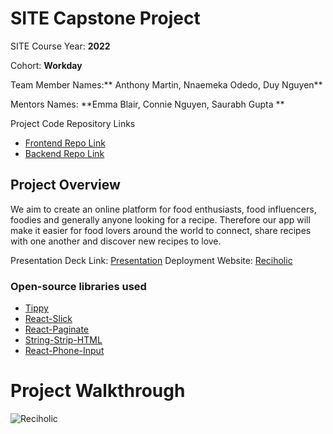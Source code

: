 # SITE Capstone Project

SITE Course Year: **2022**

Cohort: **Workday**

Team Member Names:** Anthony Martin, Nnaemeka Odedo, Duy Nguyen**

Mentors Names: **Emma Blair, Connie Nguyen, Saurabh Gupta **

Project Code Repository Links

* [Frontend Repo Link](https://github.com/the-brigadee/Reciholic/tree/main/capstone-ui)
* [Backend Repo Link](https://github.com/the-brigadee/Reciholic/tree/main/capstone-api)

## Project Overview

We aim to create an online platform for food enthusiasts, food influencers, foodies and generally anyone looking for a recipe. Therefore our app will make it easier for food lovers around the world to connect, share recipes with one another and discover new recipes to love.

Presentation Deck Link: [Presentation](https://docs.google.com/presentation/d/1Ezi8lU-BWe8ZSOv9tfa7Sq0H2DVj1sdPK7XoU4dB7ys/edit?usp=sharing)
Deployment Website: [Reciholic](https://reciholic.surge.sh)

### Open-source libraries used
* [Tippy](https://atomiks.github.io/tippyjs)
* [React-Slick](https://www.npmjs.com/package/react-slick)
* [React-Paginate](https://www.npmjs.com/package/react-paginate)
* [String-Strip-HTML](https://www.npmjs.com/package/string-strip-html)
* [React-Phone-Input](https://www.npmjs.com/package/react-phone-input-2)

# Project Walkthrough

![Reciholic](https://user-images.githubusercontent.com/54002497/184470717-efb285ab-e4a4-4d37-a68e-e74be6aba089.gif)
